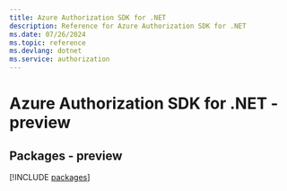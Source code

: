 ```yaml
---
title: Azure Authorization SDK for .NET
description: Reference for Azure Authorization SDK for .NET
ms.date: 07/26/2024
ms.topic: reference
ms.devlang: dotnet
ms.service: authorization
---
```

# Azure Authorization SDK for .NET - preview
## Packages - preview
[!INCLUDE [packages](authorization-index.md)]